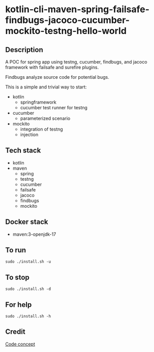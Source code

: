 # kotlin-cli-maven-spring-failsafe-findbugs-jacoco-cucumber-mockito-testng-hello-world

## Description
A POC for spring app using testng, cucumber,
findbugs, and jacoco framework with failsafe
and surefire plugins.

Findbugs analyze source code for potential bugs.

This is a simple and trivial way to start:
  - kotlin
    - springframework
    - cucumber test runner for testng
  - cucumber
    - parameterized scenario
  - mockito
    - integration of testng
    - injection

## Tech stack
- kotlin
- maven
  - spring
  - testng
  - cucumber
  - failsafe
  - jacoco
  - findbugs
  - mockito

## Docker stack
- maven:3-openjdk-17

## To run
`sudo ./install.sh -u`

## To stop
`sudo ./install.sh -d`

## For help
`sudo ./install.sh -h`

## Credit
[Code concept](https://github.com/eugenp/tutorials/tree/master/testing-modules/testng)
